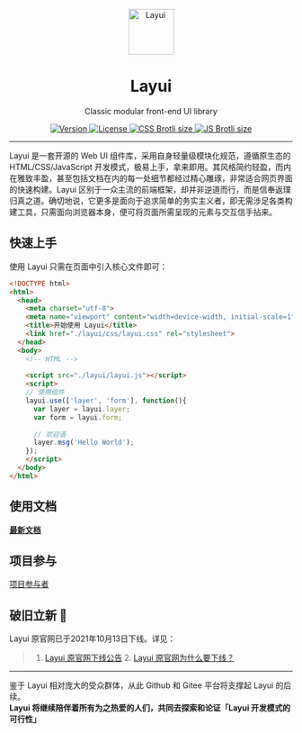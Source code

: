 <p align="center">
  <a href="https://layui.github.io/">
    <img src="https://unpkg.com/outeres@0.0.6/img/layui/icon-1.png" width="81" alt="Layui">
  </a>
</p>
<h1 align="center">Layui</h1>
<p align="center">
  Classic modular front-end UI library
</p>

<p align="center">  
  <a href="https://www.npmjs.com/package/layui">
    <img src="https://img.shields.io/npm/v/layui" alt="Version">
  </a>
  <a href="https://www.npmjs.com/package/layui">
    <img src="https://img.shields.io/github/license/layui/layui" alt="License">
  </a>
  <a href="https://github.com/layui/layui/blob/master/dist/css/layui.css">
    <img src="https://img.badgesize.io/layui/layui/master/dist/css/layui.css?compression=brotli&label=CSS%20Brotli%20size" alt="CSS Brotli size">
  </a>
  <a href="https://github.com/layui/layui/blob/master/dist/layui.js">
    <img src="https://img.badgesize.io/layui/layui/master/dist/layui.js?compression=brotli&label=JS%20Brotli%20size" alt="JS Brotli size">
  </a>
</p>

---

Layui 是一套开源的 Web UI 组件库，采用自身轻量级模块化规范，遵循原生态的 HTML/CSS/JavaScript 开发模式，极易上手，拿来即用。其风格简约轻盈，而内在雅致丰盈，甚至包括文档在内的每一处细节都经过精心雕琢，非常适合网页界面的快速构建。Layui 区别于一众主流的前端框架，却并非逆道而行，而是信奉返璞归真之道。确切地说，它更多是面向于追求简单的务实主义者，即无需涉足各类构建工具，只需面向浏览器本身，便可将页面所需呈现的元素与交互信手拈来。


## 快速上手

使用 Layui 只需在页面中引入核心文件即可：

```html
<!DOCTYPE html>
<html>
  <head>
    <meta charset="utf-8">
    <meta name="viewport" content="width=device-width, initial-scale=1">
    <title>开始使用 Layui</title>
    <link href="./layui/css/layui.css" rel="stylesheet">
  </head>
  <body>
    <!-- HTML -->
     
    <script src="./layui/layui.js"></script>
    <script>
    // 使用组件
    layui.use(['layer', 'form'], function(){
      var layer = layui.layer;
      var form = layui.form;
      
      // 欢迎语
      layer.msg('Hello World');
    });
    </script> 
  </body>
</html>
```

## 使用文档
[**最新文档**](https://layui.github.io)

## 项目参与
[项目参与者](https://github.com/layui/layui/graphs/contributors) 

## 破旧立新 🌱
Layui 原官网已于2021年10月13日下线。详见：
> 1. <a href="https://unpkg.com/outeres@0.0.7/img/layui/notice-2021.png"  target="_blank">Layui 原官网下线公告</a>  2. <a href="https://www.zhihu.com/question/488668647/answer/2159962082"  target="_blank">Layui 原官网为什么要下线？</a>

---

鉴于 Layui 相对庞大的受众群体，从此 Github 和 Gitee 平台将支撑起 Layui 的后续。<br>
**Layui 将继续陪伴着所有为之热爱的人们，共同去探索和论证「Layui 开发模式的可行性」**
